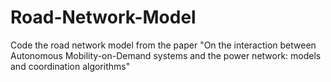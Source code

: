 # Road-Network-Model
Code the road network model from the paper "On the interaction between Autonomous Mobility-on-Demand systems and the power network: models and coordination algorithms"
